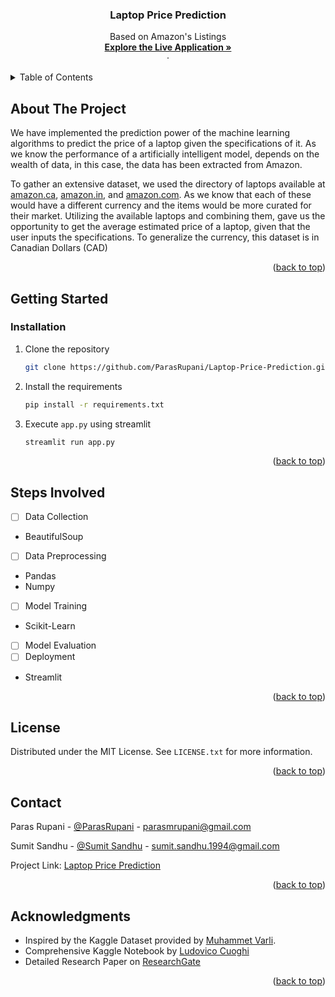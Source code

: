 <!-- Improved compatibility of back to top link: See: https://github.com/othneildrew/Best-README-Template/pull/73 -->
<a name="readme-top"></a>
<!--
*** Thanks for checking out the Best-README-Template. If you have a suggestion
*** that would make this better, please fork the repo and create a pull request
*** or simply open an issue with the tag "enhancement".
*** Don't forget to give the project a star!
*** Thanks again! Now go create something AMAZING! :D
-->



<!-- PROJECT SHIELDS -->
<!--
*** I'm using markdown "reference style" links for readability.
*** Reference links are enclosed in brackets [ ] instead of parentheses ( ).
*** See the bottom of this document for the declaration of the reference variables
*** for contributors-url, forks-url, etc. This is an optional, concise syntax you may use.
*** https://www.markdownguide.org/basic-syntax/#reference-style-links
-->
<!-- [![Contributors][contributors-shield]][contributors-url]
[![Forks][forks-shield]][forks-url]
[![Stargazers][stars-shield]][stars-url]
[![Issues][issues-shield]][issues-url]
[![MIT License][license-shield]][license-url]
[![LinkedIn][linkedin-shield]][linkedin-url] -->



<!-- PROJECT LOGO -->
<!-- <br />
<div align="center">
  <a href="https://github.com/ParasRupani/Laptop-Price-Prediction">
    <img src="images/logo.png" alt="Logo" width="80" height="80">
  </a> -->

<h3 align="center">Laptop Price Prediction</h3>

  <p align="center">
    Based on Amazon's Listings
    <br />
    <a href="https://github.com/github_username/repo_name"><strong>Explore the Live Application »</strong></a>
    <br />
    <!-- <br />
    <a href="https://github.com/github_username/repo_name">Live Demonstration</a> -->
    ·
    <!-- <a href="https://github.com/github_username/repo_name/issues/new?labels=bug&template=bug-report---.md">Report Bug</a>
    ·
    <a href="https://github.com/github_username/repo_name/issues/new?labels=enhancement&template=feature-request---.md">Request Feature</a> -->
  </p>
</div>

<!-- TABLE OF CONTENTS -->
<details>
  <summary>Table of Contents</summary>
  <ol>
    <li>
      <a href="#about-the-project">About The Project</a>
      <!-- <ul>
        <li><a href="#built-with">Built With</a></li>
      </ul> -->
    </li>
    <li>
      <a href="#getting-started">Getting Started</a>
      <ul>
        <!-- <li><a href="#prerequisites">Prerequisites</a></li> -->
        <li><a href="#installation">Installation</a></li>
      </ul>
    </li>
    <!-- <li><a href="#usage">Usage</a></li> -->
    <li><a href="#roadmap">Steps Involved</a></li>
    <!-- <li><a href="#contributing">Contributing</a></li> -->
    <li><a href="#license">License</a></li>
    <li><a href="#contact">Contact</a></li>
    <li><a href="#acknowledgments">Acknowledgments</a></li>
  </ol>
</details>

<!-- ABOUT THE PROJECT -->
## About The Project

<!-- [![Product Name Screen Shot][product-screenshot]](https://example.com) -->

We have implemented the prediction power of the machine learning algorithms to predict the price of a laptop given the specifications of it. As we know the performance of a artificially intelligent model, depends on the wealth of data, in this case, the data has been extracted from Amazon.

To gather an extensive dataset, we used the directory of laptops available at [amazon.ca](https://www.amazon.ca/s?rh=n%3A677252011&fs=true&ref=lp_677252011_sar), [amazon.in](https://www.amazon.in/s?i=computers&rh=n%3A1375424031&fs=true&qid=1712521207&ref=sr_pg_1), and [amazon.com](https://www.amazon.com/s?rh=n%3A565108&fs=true&ref=lp_565108_sar). As we know that each of these would have a different currency and the items would be more curated for their market. Utilizing the available laptops and combining them, gave us the opportunity to get the average estimated price of a laptop, given that the user inputs the specifications. To generalize the currency, this dataset is in Canadian Dollars (CAD)


<!-- Here's a blank template to get started: To avoid retyping too much info. Do a search and replace with your text editor for the following: `github_username`, `repo_name`, `twitter_handle`, `linkedin_username`, `email_client`, `email`, `project_title`, `project_description` -->

<p align="right">(<a href="#readme-top">back to top</a>)</p>



<!-- ### Built With

* [![Next][Next.js]][Next-url]
* [![React][React.js]][React-url]
* [![Vue][Vue.js]][Vue-url]
* [![Angular][Angular.io]][Angular-url]
* [![Svelte][Svelte.dev]][Svelte-url]
* [![Laravel][Laravel.com]][Laravel-url]
* [![Bootstrap][Bootstrap.com]][Bootstrap-url]
* [![JQuery][JQuery.com]][JQuery-url]

<p align="right">(<a href="#readme-top">back to top</a>)</p> -->



<!-- GETTING STARTED -->
## Getting Started

<!-- This is an example of how you may give instructions on setting up your project locally.
To get a local copy up and running follow these simple example steps. -->

<!-- ### Prerequisites

This is an example of how to list things you need to use the software and how to install them.
* npm
  ```sh
  npm install npm@latest -g
  ``` -->

### Installation

1. Clone the repository
   ```sh
   git clone https://github.com/ParasRupani/Laptop-Price-Prediction.git
   ```
2. Install the requirements
   ```sh
   pip install -r requirements.txt
   ```
3. Execute `app.py` using streamlit
   ```sh
   streamlit run app.py
   ```

<p align="right">(<a href="#readme-top">back to top</a>)</p>



<!-- USAGE EXAMPLES -->
<!-- ## Usage

Use this space to show useful examples of how a project can be used. Additional screenshots, code examples and demos work well in this space. You may also link to more resources.

_For more examples, please refer to the [Documentation](https://example.com)_

<p align="right">(<a href="#readme-top">back to top</a>)</p> -->



<!-- ROADMAP -->
## Steps Involved

- [ ] Data Collection
- BeautifulSoup
  <br>
- [ ] Data Preprocessing
- Pandas
- Numpy
  <br>
- [ ] Model Training
- Scikit-Learn
  <br>
- [ ] Model Evaluation
  <br>
- [ ] Deployment
- Streamlit

<!-- See the [open issues](https://github.com/github_username/repo_name/issues) for a full list of proposed features (and known issues). -->

<p align="right">(<a href="#readme-top">back to top</a>)</p>


<!-- 

## Contributing

Contributions are what make the open source community such an amazing place to learn, inspire, and create. Any contributions you make are **greatly appreciated**.

If you have a suggestion that would make this better, please fork the repo and create a pull request. You can also simply open an issue with the tag "enhancement".
Don't forget to give the project a star! Thanks again!

1. Fork the Project
2. Create your Feature Branch (`git checkout -b feature/AmazingFeature`)
3. Commit your Changes (`git commit -m 'Add some AmazingFeature'`)
4. Push to the Branch (`git push origin feature/AmazingFeature`)
5. Open a Pull Request

<p align="right">(<a href="#readme-top">back to top</a>)</p> -->



<!-- LICENSE -->
## License

Distributed under the MIT License. See `LICENSE.txt` for more information.

<p align="right">(<a href="#readme-top">back to top</a>)</p>



<!-- CONTACT -->
## Contact

Paras Rupani - [@ParasRupani](https://www.linkedin.com/in/ParasRupani) - parasmrupani@gmail.com

Sumit Sandhu - [@Sumit Sandhu](https://www.linkedin.com/in/sumit-sandhu-a642507b/) - sumit.sandhu.1994@gmail.com

Project Link: [Laptop Price Prediction](https://github.com/ParasRupani/Laptop-Price-Prediction)

<p align="right">(<a href="#readme-top">back to top</a>)</p>



<!-- ACKNOWLEDGMENTS -->
## Acknowledgments
* Inspired by the Kaggle Dataset provided by [Muhammet Varli](https://www.kaggle.com/datasets/muhammetvarl/laptop-price).
* Comprehensive Kaggle Notebook by [Ludovico Cuoghi](https://www.kaggle.com/code/ludovicocuoghi/xgboost-optuna-deep-feature-engineering-r2-93)
* Detailed Research Paper on [ResearchGate](https://www.researchgate.net/publication/374120586_Laptop_Price_Prediction_with_Machine_Learning_Using_Regression_Algorithm)

<p align="right">(<a href="#readme-top">back to top</a>)</p>



<!-- MARKDOWN LINKS & IMAGES -->
<!-- https://www.markdownguide.org/basic-syntax/#reference-style-links -->
[contributors-shield]: https://img.shields.io/github/contributors/github_username/repo_name.svg?style=for-the-badge
[contributors-url]: https://github.com/github_username/repo_name/graphs/contributors
[forks-shield]: https://img.shields.io/github/forks/github_username/repo_name.svg?style=for-the-badge
[forks-url]: https://github.com/github_username/repo_name/network/members
[stars-shield]: https://img.shields.io/github/stars/github_username/repo_name.svg?style=for-the-badge
[stars-url]: https://github.com/github_username/repo_name/stargazers
[issues-shield]: https://img.shields.io/github/issues/github_username/repo_name.svg?style=for-the-badge
[issues-url]: https://github.com/github_username/repo_name/issues
[license-shield]: https://img.shields.io/github/license/github_username/repo_name.svg?style=for-the-badge
[license-url]: https://github.com/github_username/repo_name/blob/master/LICENSE.txt
[linkedin-shield]: https://img.shields.io/badge/-LinkedIn-black.svg?style=for-the-badge&logo=linkedin&colorB=555
[linkedin-url]: https://linkedin.com/in/ParasRupani
[product-screenshot]: images/screenshot.png
[Next.js]: https://img.shields.io/badge/next.js-000000?style=for-the-badge&logo=nextdotjs&logoColor=white
[Next-url]: https://nextjs.org/
[React.js]: https://img.shields.io/badge/React-20232A?style=for-the-badge&logo=react&logoColor=61DAFB
[React-url]: https://reactjs.org/
[Vue.js]: https://img.shields.io/badge/Vue.js-35495E?style=for-the-badge&logo=vuedotjs&logoColor=4FC08D
[Vue-url]: https://vuejs.org/
[Angular.io]: https://img.shields.io/badge/Angular-DD0031?style=for-the-badge&logo=angular&logoColor=white
[Angular-url]: https://angular.io/
[Svelte.dev]: https://img.shields.io/badge/Svelte-4A4A55?style=for-the-badge&logo=svelte&logoColor=FF3E00
[Svelte-url]: https://svelte.dev/
[Laravel.com]: https://img.shields.io/badge/Laravel-FF2D20?style=for-the-badge&logo=laravel&logoColor=white
[Laravel-url]: https://laravel.com
[Bootstrap.com]: https://img.shields.io/badge/Bootstrap-563D7C?style=for-the-badge&logo=bootstrap&logoColor=white
[Bootstrap-url]: https://getbootstrap.com
[JQuery.com]: https://img.shields.io/badge/jQuery-0769AD?style=for-the-badge&logo=jquery&logoColor=white
[JQuery-url]: https://jquery.com 
